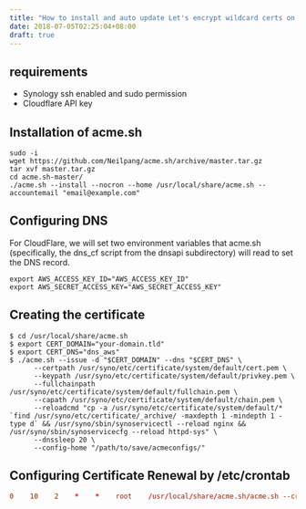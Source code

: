 ```yaml
---
title: "How to install and auto update Let's encrypt wildcard certs on Synology NAS with Route53 DNS"
date: 2018-07-05T02:25:04+08:00
draft: true
---
```


## requirements

- Synology ssh enabled and sudo permission
- Cloudflare API key

## Installation of acme.sh

```shell
sudo -i
wget https://github.com/Neilpang/acme.sh/archive/master.tar.gz
tar xvf master.tar.gz
cd acme.sh-master/
./acme.sh --install --nocron --home /usr/local/share/acme.sh --accountemail "email@example.com"
```

## Configuring DNS

For CloudFlare, we will set two environment variables that acme.sh (specifically, the dns_cf script from the dnsapi subdirectory) will read to set the DNS record. 

```shell
export AWS_ACCESS_KEY_ID="AWS_ACCESS_KEY_ID"
export AWS_SECRET_ACCESS_KEY="AWS_SECRET_ACCESS_KEY"
```

## Creating the certificate

```shell
$ cd /usr/local/share/acme.sh
$ export CERT_DOMAIN="your-domain.tld"
$ export CERT_DNS="dns_aws"
$ ./acme.sh --issue -d "$CERT_DOMAIN" --dns "$CERT_DNS" \
      --certpath /usr/syno/etc/certificate/system/default/cert.pem \
      --keypath /usr/syno/etc/certificate/system/default/privkey.pem \
      --fullchainpath /usr/syno/etc/certificate/system/default/fullchain.pem \
      --capath /usr/syno/etc/certificate/system/default/chain.pem \
      --reloadcmd "cp -a /usr/syno/etc/certificate/system/default/* `find /usr/syno/etc/certificate/_archive/ -maxdepth 1 -mindepth 1 -type d` && /usr/syno/sbin/synoservicectl --reload nginx && /usr/syno/sbin/synoservicecfg --reload httpd-sys" \
      --dnssleep 20 \
      --config-home "/path/to/save/acmeconfigs/"
```

## Configuring Certificate Renewal by /etc/crontab

```conf
0    10    2    *    *    root    /usr/local/share/acme.sh/acme.sh --cron --home /path/to/save/acmeconfigs/
```